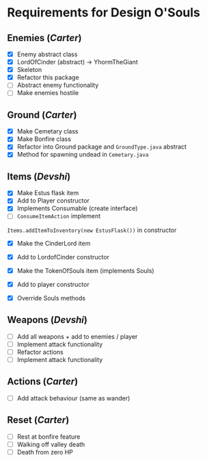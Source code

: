 # Requirements for Design O'Souls

## Enemies (*Carter*)
* [x] Enemy abstract class
* [x] LordOfCinder (abstract) -> YhormTheGiant
* [x] Skeleton
* [x] Refactor this package
* [ ] Abstract enemy functionality
* [ ] Make enemies hostile

## Ground (*Carter*)
* [x] Make Cemetary class
* [x] Make Bonfire class
* [x] Refactor into Ground package and `GroundType.java` abstract
* [x] Method for spawning undead in `Cemetary.java`

## Items (*Devshi*)
* [x] Make Estus flask item
* [x] Add to Player constructor
* [x] Implements Consumable (create interface)
* [ ] `ConsumeItemAction` implement

`Items.addItemToInventory(new EstusFlask())` in constructor

* [x] Make the CinderLord item
* [x] Add to LordofCinder constructor

* [x] Make the TokenOfSouls item (implements Souls)
* [x] Add to player constructor
* [x] Override Souls methods


## Weapons (*Devshi*)
* [ ] Add all weapons + add to enemies / player
* [ ] Implement attack functionality
* [ ] Refactor actions
* [ ] Implement attack functionality

## Actions (*Carter*)
* [ ] Add attack behaviour (same as wander)

## Reset (*Carter*)
* [ ] Rest at bonfire feature
* [ ] Walking off valley death
* [ ] Death from zero HP